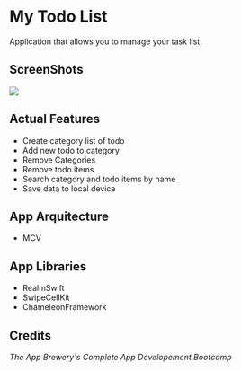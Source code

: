 # My Todo List

Application that allows you to manage your task list.

## ScreenShots

<img src="ScreenShots/mylist.gif" />

## Actual Features
* Create category list of todo
* Add new todo to category
* Remove Categories
* Remove todo items
* Search category and todo items by name
* Save data to local device

## App Arquitecture
 *  MCV

## App Libraries
 * RealmSwift
 * SwipeCellKit
 * ChameleonFramework

## Credits 
 *The App Brewery's Complete App Developement Bootcamp*
